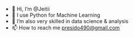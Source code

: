 - 👋 Hi, I’m @Jeitii
- 👀 I use Python for Machine Learning
- 🌱 I’m also very skilled in data science & analysis
- 📫 How to reach me presido490@gmail.com

<!---
Jeitii/Jeitii is a ✨ special ✨ repository because its `README.md` (this file) appears on your GitHub profile.
You can click the Preview link to take a look at your changes.
--->
